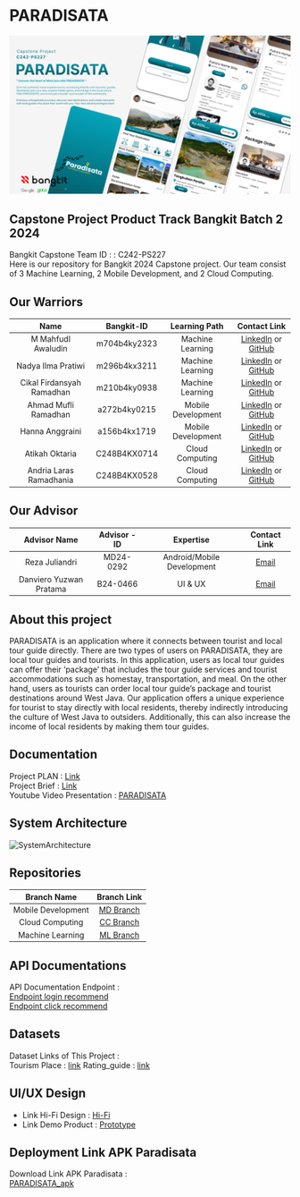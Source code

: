 # PARADISATA
![download](https://github.com/acoramadan/Paradisata/blob/822783762354b0c04ff5811e57a02b1f53ffeafc/Assets/Frame%202947.png)
## Capstone Project Product Track Bangkit Batch 2 2024

Bangkit Capstone Team ID : : C242-PS227	<br>
Here is our repository for Bangkit 2024 Capstone project. Our team consist of 3 Machine Learning, 2 Mobile Development, and 2 Cloud Computing.

## Our Warriors

|              Name              | Bangkit-ID |   Learning Path    |                                                       Contact Link                                                       |
| :----------------------------: | :--------: | :----------------: | :----------------------------------------------------------------------------------------------------------------------: |
| M Mahfudl Awaludin | m704b4ky2323 |  Machine Learning  |            [LinkedIn](https://www.linkedin.com/in/mahfudlawaludin26) or [GitHub](https://github.com/M-Mahfudl-Awaludin)             |
| Nadya Ilma Pratiwi | m296b4kx3211 |  Machine Learning  |                [LinkedIn](https://www.linkedin.com/in/nadyailmaa/) or [GitHub](https://github.com/naddyaaa)                |
| Cikal Firdansyah Ramadhan | m210b4ky0938 |  Machine Learning  |                [LinkedIn](https://www.linkedin.com/in/cikalfirdansyah/) or [GitHub](https://github.com/cikalfirdansyah)                |
| Ahmad Mufli Ramadhan | a272b4ky0215 | Mobile Development |              [LinkedIn](https://www.linkedin.com/in/ahmad-mufli-ramadhan-7a9767282/) or [GitHub](http://github.com/acoramadan)               |
| Hanna Anggraini | a156b4kx1719 | Mobile Development |    [LinkedIn](http://www.linkedin.com/in/hanna-anggraini-2706b723b) or [GitHub](https://github.com/HannaAnggraini06/)     |
| Atikah Oktaria | C248B4KX0714 |  Cloud Computing   | [LinkedIn](https://www.linkedin.com/in/atikahoktaria) or [GitHub](https://github.com/AtikahOktaria) |
| Andria Laras Ramadhania | C248B4KX0528 |  Cloud Computing   |        [LinkedIn](https://www.linkedin.com/in/andria-laras-ramadhania) or [GitHub](https://github.com/AndriaLarasRamadhania)        |

## Our Advisor 
|              Advisor Name              | Advisor -ID |   Expertise    |                                                       Contact Link                                                       |
| :----------------------------: | :--------: | :----------------: | :----------------------------------------------------------------------------------------------------------------------: |
| Reza Juliandri | MD24-0292 |  Android/Mobile Development  |            [Email](reza@bangkit.academy)             |
| Danviero Yuzwan Pratama | B24-0466 |  UI & UX  |                [Email](danviero.pratama@gojek.com)              |

## About this project
PARADISATA is an application where it connects between tourist and local tour guide directly. There are two types of users on PARADISATA, they are local tour guides and tourists. In this application, users as local tour guides can offer their ‘package’ that includes the tour guide services and tourist accommodations such as homestay, transportation, and meal. On the other hand, users as tourists can order local tour guide’s package and tourist destinations around West Java. Our application offers a unique experience for tourist to stay directly with local residents, thereby indirectly introducing the culture of West Java to outsiders. Additionally, this can also increase the income of local residents by making them tour guides.

    

## Documentation
Project PLAN : [Link](https://docs.google.com/document/d/1q2nANjmLzhoAzdBLmhAOVAJ4lEluzO-7y3deEiD3Mps/edit?usp=sharing) <br>
Project Brief : [Link]() <br>
Youtube Video Presentation : [PARADISATA]()

## System Architecture

![SystemArchitecture]()

## Repositories

|    Branch Name     |                                      Branch Link                                         |
| :----------------: | :--------------------------------------------------------------------------------------: |
| Mobile Development | [MD Branch](https://github.com/acoramadan/Paradisata/tree/MD) |
|  Cloud Computing   | [CC Branch](https://github.com/acoramadan/Paradisata/tree/CC)      |
|  Machine Learning  | [ML Branch](https://github.com/acoramadan/Paradisata/tree/ML)       |

## API Documentations

API Documentation Endpoint : <br>
[Endpoint login recommend]() <br>
[Endpoint click recommend]()

## Datasets

Dataset Links of This Project :<br>
Tourism Place : [link](https://github.com/acoramadan/Paradisata/tree/e196c6343b865038708b1311bb24a62ceb1e6e4b/Database/Tourism_place)
Rating_guide : [link](https://github.com/acoramadan/Paradisata/tree/e196c6343b865038708b1311bb24a62ceb1e6e4b/Database/Rating)


## UI/UX Design

- Link Hi-Fi Design : [Hi-Fi](https://www.figma.com/design/ZQmT3FCk4KdWuondnqjdO1/Paradisata?node-id=1-2&t=6oJXuP8evjptao4M-1)
- Link Demo Product : [Prototype]()

## Deployment Link APK Paradisata

Download Link APK Paradisata :<br>[PARADISATA_apk]()
